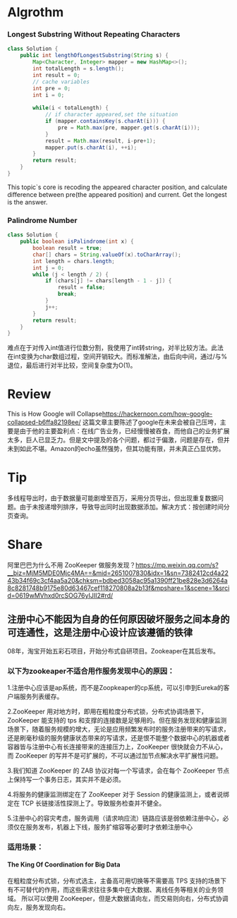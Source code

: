 # Algrothm 
### Longest Substring Without Repeating Characters

```java
class Solution {
    public int lengthOfLongestSubstring(String s) {
        Map<Character, Integer> mapper = new HashMap<>();
        int totalLength = s.length();
        int result = 0;
        // cache variables
        int pre = 0;
        int i = 0;
        
        while(i < totalLength) {
            // if character appeared,set the situation
            if (mapper.containsKey(s.charAt(i))) {
                pre = Math.max(pre, mapper.get(s.charAt(i)));
            }
            result = Math.max(result, i-pre+1);
            mapper.put(s.charAt(i), ++i);
        }
        return result;
    }
}

```
This topic`s core is recoding the appeared character position, and calculate difference between pre(the appeared position) and current. Get the longest is the answer.

### Palindrome Number
``` java
class Solution {
    public boolean isPalindrome(int x) {
        boolean result = true;
        char[] chars = String.valueOf(x).toCharArray();
        int length = chars.length;
        int j = 0;
        while (j < length / 2) {
            if (chars[j] != chars[length - 1 - j]) {
                result = false;
                break;
            }
            j++;
        }
        return result;
    }
}
```
难点在于对传入int值进行位数分割，我使用了int转string，对半比较方法。此法在int变换为char数组过程，空间开销较大。而标准解法，由后向中间，通过/与%退位，最后进行对半比较，空间复杂度为O(1)。

# Review
This is How Google will Collapse<https://hackernoon.com/how-google-collapsed-b6ffa82198ee/>
这篇文章主要陈述了google在未来会被自己压垮，主要是由于他的主要盈利点：在线广告业务，已经慢慢被吞食，而他自己的业务扩展太多，巨人已显乏力。但是文中提及的各个问题，都过于偏激，问题是存在，但并未到如此不堪。Amazon的echo虽然强势，但其功能有限，并未真正凸显优势。

# Tip
多线程导出时，由于数据量可能剧增至百万，采用分页导出，但出现重复数据问题。由于未按递增列排序，导致导出同时出现数据添加。解决方式：按创建时间分页查询。

# Share
阿里巴巴为什么不用 ZooKeeper 做服务发现？<https://mp.weixin.qq.com/s?__biz=MjM5MDE0Mjc4MA==&mid=2651007830&idx=1&sn=7382412cd4a2243b34f69c3cf4aa5a20&chksm=bdbed3058ac95a1390ff21be828e3d6264a8c8281748b9175e80d63467cef118270808a2b13f&mpshare=1&scene=1&srcid=0619wMVhxd0rcSOG76yIJII2#rd/>
## 注册中心不能因为自身的任何原因破坏服务之间本身的可连通性，这是注册中心设计应该遵循的铁律
08年，淘宝开始五彩石项目，开始分布式自研项目。Zookeaper在其后发布。
### 以下为zookeaper不适合用作服务发现中心的原因：

1.注册中心应该是ap系统，而不是Zoopkeaper的cp系统，可以引申到Eureka的客户端服务列表缓存。

2.ZooKeeper 用对地方时，即用在粗粒度分布式锁，分布式协调场景下，ZooKeeper 能支持的 tps 和支撑的连接数是足够用的。但在服务发现和健康监测场景下，随着服务规模的增大，无论是应用频繁发布时的服务注册带来的写请求，还是刷毫秒级的服务健康状态带来的写请求，还是恨不能整个数据中心的机器或者容器皆与注册中心有长连接带来的连接压力上，ZooKeeper 很快就会力不从心，而 ZooKeeper 的写并不是可扩展的，不可以通过加节点解决水平扩展性问题。

3.我们知道 ZooKeeper 的 ZAB 协议对每一个写请求，会在每个 ZooKeeper 节点上保持写一个事务日志，其实并不是必须。

4.将服务的健康监测绑定在了 ZooKeeper 对于 Session 的健康监测上，或者说绑定在 TCP 长链接活性探测上了。导致服务检查并不健全。

5.注册中心的容灾考虑，服务调用（请求响应流）链路应该是弱依赖注册中心，必须仅在服务发布，机器上下线，服务扩缩容等必要时才依赖注册中心

### 适用场景：
#### The King Of Coordination for Big Data
在粗粒度分布式锁，分布式选主，主备高可用切换等不需要高 TPS 支持的场景下有不可替代的作用，而这些需求往往多集中在大数据、离线任务等相关的业务领域。
所以可以使用 ZooKeeper，但是大数据请向左，而交易则向右，分布式协调向左，服务发现向右。
